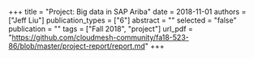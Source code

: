 +++
title = "Project: Big data in SAP Ariba"
date = 2018-11-01
authors = ["Jeff Liu"]
publication_types = ["6"]
abstract = ""
selected = "false"
publication = ""
tags = ["Fall 2018", "project"]
url_pdf = "https://github.com/cloudmesh-community/fa18-523-86/blob/master/project-report/report.md"
+++

